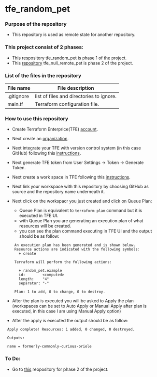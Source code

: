 # tfe_random_pet 

### Purpose of the repository
- This repository is used as remote state for another repository. 

### This project consist of 2 phases:
 - This respository tfe_random_pet is phase 1 of the project.
 - This [repository](https://github.com/nikcbg/tfe_null_remote_pet) tfe_null_remote_pet is phase 2 of the project.

### List of the files in the repository
File name |	File description
----------|--------------------
.gitignore | list of files and directories to ignore.
main.tf	| Terraform configuration file.

### How to use this repository 
- Create Terraform Enterprice(TFE) [account](https://www.hashicorp.com/resources/getting-started-with-terraform-enterprise#step-1-create-a-terraform-enterprise-account).
- Next create an [organization](https://www.hashicorp.com/resources/getting-started-with-terraform-enterprise#step-2-create-and-manage-an-organization).
- Next integrate your TFE with version control system (in this case GitHub) following this [instructions](https://www.hashicorp.com/resources/getting-started-with-terraform-enterprise#step-4-create-a-workspace).
- Next generate TFE token from User Settings -> Token -> Generate Token.
- Next create a work space in TFE following this [instructions](https://www.hashicorp.com/resources/getting-started-with-terraform-enterprise#step-4-create-a-workspace).
- Next link your workspace with this repository by choosing GitHub as source and the repository name underneath it. 
- Next click on the workspacr you just created and click on Queue Plan:  
  - Queue Plan is equivalent to `terraform plan` command but it is executed in TFE UI.
  - with Queue Plan you are generating an execution plan of what resources will be created.
  - you can see the plan command executing in TFE UI and the output should be as follow: 
  
   ```
    An execution plan has been generated and is shown below.
    Resource actions are indicated with the following symbols:
      + create

    Terraform will perform the following actions:

      + random_pet.example
      id:        <computed>
      length:    "4"
      separator: "-"

    Plan: 1 to add, 0 to change, 0 to destroy.
   ```
 - After the plan is executed you will be asked to Apply the plan (workspaces can be set to Auto Apply or Manual Apply after plan is executed, in this case I am using Manual Apply option)
 - After the apply is executed the output should be as follow:
 
 ```
  Apply complete! Resources: 1 added, 0 changed, 0 destroyed.

  Outputs:

  name = formerly-commonly-curious-oriole
 ```
 
### To Do:
- Go to [this](https://github.com/nikcbg/tfe_null_remote_pet) reopository for phase 2 of the project.
